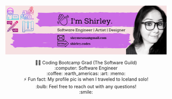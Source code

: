 
![](https://github.com/shirlz201/shirlz201/blob/master/myBanner.png)

<p align="center">
 👩‍💻 Coding Bootcamp Grad (The Software Guild)
 <br>
 :computer: Software Engineer
 <br>
  :coffee: :earth_americas: :art: :memo:
 <br>
 ⚡ Fun fact: My profile pic is when I traveled to Iceland solo!
 <br>
 :bulb: Feel free to reach out with any questions! 
 <br>
 :smile:
 </p>



<!--
**shirlz201/shirlz201** is a ✨ _special_ ✨ repository because its `README.md` (this file) appears on your GitHub profile.

